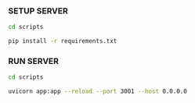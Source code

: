 ### SETUP SERVER

```bash
cd scripts
```

```bash
pip install -r requirements.txt
```

### RUN SERVER

```bash
cd scripts
```

```bash
uvicorn app:app --reload --port 3001 --host 0.0.0.0
```
